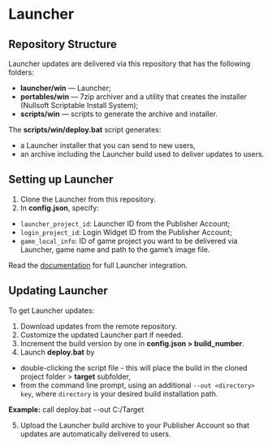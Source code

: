 # Launcher
## Repository Structure

Launcher updates are delivered via this repository that has the following folders:
* **launcher/win** — Launcher;
* **portables/win** — 7zip archiver and a utility that creates the installer (Nullsoft Scriptable Install System);
* **scripts/win** — scripts to generate the archive and installer.

The **scripts/win/deploy.bat** script generates:
* a Launcher installer that you can send to new users,
* an archive including the Launcher build used to deliver updates to users.

## Setting up Launcher

1. Clone the Launcher from this repository.
2. In **config.json**, specify:
* `launcher_project_id`: Launcher ID from the Publisher Account;
* `login_project_id`: Login Widget ID from the Publisher Account;
* `game_local_info`: ID of game project you want to be delivered via Launcher, game name and path to the game’s image file.

Read the [documentation](https://new-developers.xsolla.com/doc/launcher/) for full Launcher integration.

## Updating Launcher

To get Launcher updates:
1. Download updates from the remote repository.
2. Customize the updated Launcher part if needed.
3. Increment the build version by one in **config.json > build_number**.
4. Launch **deploy.bat** by
  * double-clicking the script file - this will place the build in the cloned project folder > **target** subfolder,
  * from the command line prompt, using an additional `--out <directory> key`, where `directory` is your desired build installation path.
  
  **Example:** call deploy.bat --out C:/Target
  
5. Upload the Launcher build archive to your Publisher Account so that updates are automatically delivered to users.
